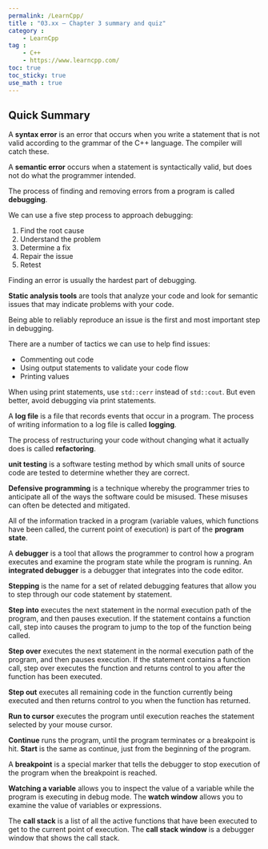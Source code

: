 ```yaml
---
permalink: /LearnCpp/
title : "03.xx — Chapter 3 summary and quiz"
category :
    - LearnCpp
tag : 
    - C++
    - https://www.learncpp.com/
toc: true  
toc_sticky: true 
use_math : true
---
```



## Quick Summary

A **syntax error** is an error that occurs when you write a statement that is not valid according to the grammar of the C++ language. The compiler will catch these.

A **semantic error** occurs when a statement is syntactically valid, but does not do what the programmer intended.

The process of finding and removing errors from a program is called **debugging**.

We can use a five step process to approach debugging:

1. Find the root cause
2. Understand the problem
3. Determine a fix
4. Repair the issue
5. Retest

Finding an error is usually the hardest part of debugging.

**Static analysis tools** are tools that analyze your code and look for semantic issues that may indicate problems with your code.

Being able to reliably reproduce an issue is the first and most important step in debugging.

There are a number of tactics we can use to help find issues:

- Commenting out code
- Using output statements to validate your code flow
- Printing values

When using print statements, use `std::cerr` instead of `std::cout`. But even better, avoid debugging via print statements.

A **log file** is a file that records events that occur in a program. The process of writing information to a log file is called **logging**.

The process of restructuring your code without changing what it actually does is called **refactoring**.

**unit testing** is a software testing method by which small units of source code are tested to determine whether they are correct.

**Defensive programming** is a technique whereby the programmer tries to anticipate all of the ways the software could be misused. These misuses can often be detected and mitigated.

All of the information tracked in a program (variable values, which functions have been called, the current point of execution) is part of the **program state**.

A **debugger** is a tool that allows the programmer to control how a program executes and examine the program state while the program is running. An **integrated debugger** is a debugger that integrates into the code editor.

**Stepping** is the name for a set of related debugging features that allow you to step through our code statement by statement.

**Step into** executes the next statement in the normal execution path of the program, and then pauses execution. If the statement contains a function call, step into causes the program to jump to the top of the function being called.

**Step over** executes the next statement in the normal execution path of the program, and then pauses execution. If the statement contains a function call, step over executes the function and returns control to you after the function has been executed.

**Step out** executes all remaining code in the function currently being executed and then returns control to you when the function has returned.

**Run to cursor** executes the program until execution reaches the statement selected by your mouse cursor.

**Continue** runs the program, until the program terminates or a breakpoint is hit.
**Start** is the same as continue, just from the beginning of the program.

A **breakpoint** is a special marker that tells the debugger to stop execution of the program when the breakpoint is reached.

**Watching a variable** allows you to inspect the value of a variable while the program is executing in debug mode. The **watch window** allows you to examine the value of variables or expressions.

The **call stack** is a list of all the active functions that have been executed to get to the current point of execution. The **call stack window** is a debugger window that shows the call stack.